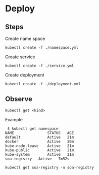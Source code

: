 # Deploy

## Steps

Create name space

```shell
kubectl create -f ./namespace.yml
```

Create service

```shell
kubectl create -f ./service.yml
```

Create deployment

```shell
kubectl create -f ./deployment.yml
```

## Observe

```shell
kubectl get <kind>
```

Example

```shell
 $ kubectl get namespace
NAME               STATUS   AGE
default            Active   21m
docker             Active   20m
kube-node-lease    Active   21m
kube-public        Active   21m
kube-system        Active   21m
soa-registry   Active   7m52s
```

```shell
kubectl get soa-registry -n soa-registry
```
